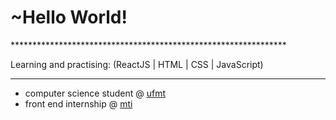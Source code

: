 <h1>~Hello World! </h1>
***************************************************************

Learning and practising:
(ReactJS | HTML | CSS | JavaScript)

***************************************************************

- computer science student @ [ufmt](https://www.ic.ufmt.br/)
- front end internship @ [mti](https://www.mti.mt.gov.br/)

